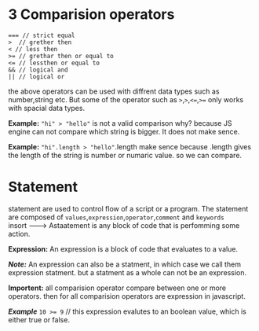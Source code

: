 # 3 Comparision operators
`=== // strict equal`<br>
`>  // grether then`<br>
`< // less then`<br>
`>= // grethar then or equal to`<br>
`<= // lessthen or equal to`<br>
`&& // logical and`<br>
`|| // logical or`<br>


the above operators can be used with diffrent data types such as number,string etc. But some of the operator such as `>`,`>`,`<=`,`>=` only works with spacial data types.

**Example:** `"hi" > "hello"` is not a valid comparison why? because JS engine can not compare which string is bigger. It does not make sence.

**Example:** `"hi".length > "hello"`.length make sence because .length gives the length of the string is number or numaric value. so we can compare.

# Statement 
statement are used to control flow of a script or a program. The statement are composed of `values`,`expression`,`operator`,`comment` and `keywords`<br>
insort ---> Astaatement is any block of code that is perfomming some action.

**Expression:**
An expression is a block of code that evaluates to a value.

***Note:*** An expression can also be a statment, in which case we call them expression statment. but a statment as a whole can not be an expression.

**Importent:**
all comparision operator compare between one or more operators. then for all comparision operators are expression in javascript.

***Example***
`10 >= 9` // this expression evalutes to an boolean value, which is either true or false. 
